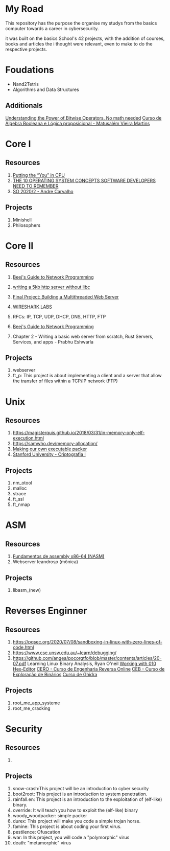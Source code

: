 # My Road

This repository has the purpose the organise my studys from the basics computer towards a career in cybersecurity. 

it was built on the basics School's 42 projects, with the addition of courses, books and articles the i thought were relevant, even to make to do the respective projects. 



# Foudations 

- Nand2Tetris 
- Algorithms and Data Structures

## Additionals

[Understanding the Power of Bitwise Operators. No math needed](https://www.deusinmachina.net/p/understanding-the-power-of-bitwise)
[Curso de Álgebra Booleana e Lógica proposicional - Matusalém Vieira Martins](https://www.youtube.com/playlist?list=PLVWA23fHCKz8MGHJpkJWbHvQn2tQAGHR_)

# Core I

## Resources

1. [Putting the “You” in CPU](https://cpu.land) 
2. [THE 10 OPERATING SYSTEM CONCEPTS SOFTWARE DEVELOPERS NEED TO REMEMBER](https://jameskle.com/writes/operating-systems)
3. [SO 2020/2 - Andre Carvalho](https://www.youtube.com/playlist?list=PLmAZw8oyG75jlEikpiTlTxaVDUPadduJu)

## Projects

1. Minishell
2. Philosophers

# Core II

## Resources

1. [Beej's Guide to Network Programming](https://beej.us/guide/bgnet/html//index.html)
2. [writing a 5kb http server without libc](https://www.youtube.com/watch?v=K2Re0pG_1g4)
3. [Final Project: Building a Multithreaded Web Server](https://web.mit.edu/rust-lang_v1.25/arch/amd64_ubuntu1404/share/doc/rust/html/book/second-edition/ch20-00-final-project-a-web-server.html)
4. [WIRESHARK LABS](https://gaia.cs.umass.edu/kurose_ross/wireshark.php)
6. RFCs: IP, TCP, UDP, DHCP, DNS, HTTP, FTP

1. [Beej's Guide to Network Programming](https://beej.us/guide/bgnet/html//index.html)
2. Chapter 2 - Writing a basic web server from scratch, Rust Servers, Services, and apps - Prabhu Eshwarla

## Projects

1. webserver
2. ft_p: This project is about implementing a client and a server that allow the transfer of files within a TCP/IP network (FTP)


# Unix

## Resources

1. https://magisterquis.github.io/2018/03/31/in-memory-only-elf-execution.html
2. https://samwho.dev/memory-allocation/
3. [Making our own executable packer](https://fasterthanli.me/series/making-our-own-executable-packer)
4. [Stanford University - Criptografia I](https://www.coursera.org/learn/crypto?skills=Cryptography&sortBy=BEST_MATCH)

## Projects

1. nm_otool
2. malloc   
3. strace
4. ft_ssl
5. ft_nmap

# ASM
## Resources

1. [Fundamentos de assembly x86-64 (NASM)](https://www.youtube.com/playlist?list=PLXoSGejyuQGohd0arC7jRBqVdQqf5GqKJ )
2. Webserver leandrosp (mônica)

## Projects

1. libasm_(new)

# Reverses Enginner

## Resources

1. https://pqsec.org/2020/07/08/sandboxing-in-linux-with-zero-lines-of-code.html
2. https://www.cse.unsw.edu.au/~learn/debugging/
3. https://github.com/angea/pocorgtfo/blob/master/contents/articles/20-07.pdf
Learning Linux Binary Analysis, Ryan O'neil 
[Working with 010 Hex-Editor](https://www.youtube.com/playlist?list=PLCS2zI95IiNwheFCTaUEytA1GT0mNOOdn)
[CERO - Curso de Engenharia Reversa Online](https://www.youtube.com/playlist?list=PLIfZMtpPYFP6zLKlnyAeWY1I85VpyshAA)
[CEB - Curso de Exploração de Binários](https://www.youtube.com/playlist?list=PLIfZMtpPYFP4MaQhy_iR8uM0mJEs7P7s3)
[Curso de Ghidra](https://www.youtube.com/playlist?list=PLIfZMtpPYFP5orPxcOZBn5cLOu7WG8xuF)

## Projects

1. root_me_app_systeme
2. root_me_cracking

# Security

## Resources

1. 

## Projects

1. snow-crash:This project will be an introduction to cyber security
2. boot2root: This project is an introduction to system penetration.
3. rainfall.en: This project is an introduction to the exploitation of (elf-like) binary.
4. override: It will teach you how to exploit the (elf-like) binary
5. woody_woodpacker: simple packer
6. durex: This project will make you code a simple trojan horse.
7. famine: This project is about coding your first virus.
8. pestilence: Ofuscation
9. war: In this project, you will code a "polymorphic" virus
10. death: "metamorphic" virus
